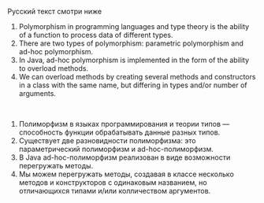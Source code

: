 Русский текст смотри ниже

1. Polymorphism in programming languages and type theory is the ability of a function to process data of different types.
2. There are two types of polymorphism: parametric polymorphism and ad-hoc polymorphism.
3. In Java, ad-hoc polymorphism is implemented in the form of the ability to overload methods.
4. We can overload methods by creating several methods and constructors in a class with the same name, but differing in types and/or number of arguments.

<br/>

1. Полиморфизм в языках программирования и теории типов — способность функции обрабатывать данные разных типов.
2. Существует две разновидности полиморфизма: это параметрический полиморфизм и ad-hoc-полиморфизм.
3. В Java ad-hoc-полиморфизм реализован в виде возможности перегружать методы.
4. Мы можем перегружать методы, создавая в классе несколько методов и конструкторов с одинаковым названием, но отличающихся типами и/или колличеством аргументов.